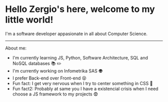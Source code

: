 # Hello Zergio's here, welcome to my little world!

I'm a software developer appasionate in all about Computer Science.

---

About me:

- I'm currently learning JS, Python, Software Architecture, SQL and NoSQL databases :books: :pencil2:
- I'm currently working on Infometrika SAS :alien:
- I prefer Back-end over Front-end :stuck_out_tongue_closed_eyes:
- Fun fact: I get very nervous when I try to center something in CSS :grimacing:
- Fun fact2: Probably at same you I have a existencial crisis when I need choose a JS framework to my projects :fearful:
